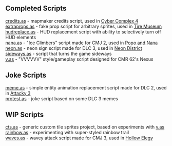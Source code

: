 ## Completed Scripts
[credits.as](credits.as) - mapmaker credits script, used in [Cyber Complex 4](http://atlas.dustforce.com/11677/cyber-complex-4)  
[extraprops.as](extraprops.as) - fake prop script for arbitrary sprites, used in [Tire Museum](http://atlas.dustforce.com/11114/tire-museum)  
[hudreplace.as](hudreplace.as) - HUD replacement script with ability to selectively turn off HUD elements  
[nana.as](nana.as) - "Ice Climbers" script made for CMJ 2, used in [Popo and Nana](http://atlas.dustforce.com/10977/popo-and-nana)  
[neon.as](neon.as) - neon sign script made for DLC 3, used in [Neon District](http://atlas.dustforce.com/11487/neon-district)  
[sideways.as](sideways.as) - script that turns the game sideways  
[v.as](v.as) - "VVVVVV" style/gameplay script designed for CMR 62's Nexus  

## Joke Scripts
[meme.as](meme.as) - simple entity animation replacement script made for DLC 2,  used in [Attacky 3](http://atlas.dustforce.com/11126/attacky-3)  
[protest.as](protest.as) - joke script based on some DLC 3 memes  

## WIP Scripts
[cts.as](cts.as) - generic custom tile sprites project, based on experiments with [v.as](v.as)  
[rainbow.as](rainbow.as) - experimenting with super-styled rainbow trail  
[waves.as](waves.as) - wavey attack script made for CMJ 3, used in [Hollow Elegy](http://atlas.dustforce.com/11175/hollow-elegy)  
